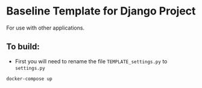 # Baseline Template for Django Project
For use with other applications.

## To build:

* First you will need to rename the file `TEMPLATE_settings.py` to `settings.py`

```
docker-compose up
```
